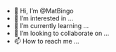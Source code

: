 - 👋 Hi, I’m @MatBingo
- 👀 I’m interested in ...
- 🌱 I’m currently learning ...
- 💞️ I’m looking to collaborate on ...
- 📫 How to reach me ...

<!---
MatBingo/MatBingo is a ✨ special ✨ repository because its `README.md` (this file) appears on your GitHub profile.
You can click the Preview link to take a look at your changes.
--->
